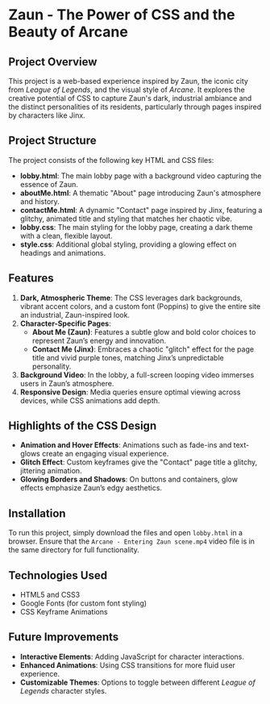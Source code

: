 # Zaun - The Power of CSS and the Beauty of Arcane

## Project Overview
This project is a web-based experience inspired by Zaun, the iconic city from *League of Legends*, and the visual style of *Arcane*. It explores the creative potential of CSS to capture Zaun's dark, industrial ambiance and the distinct personalities of its residents, particularly through pages inspired by characters like Jinx.

## Project Structure
The project consists of the following key HTML and CSS files:

- **lobby.html**: The main lobby page with a background video capturing the essence of Zaun.
- **aboutMe.html**: A thematic "About" page introducing Zaun's atmosphere and history.
- **contactMe.html**: A dynamic "Contact" page inspired by Jinx, featuring a glitchy, animated title and styling that matches her chaotic vibe.
- **lobby.css**: The main styling for the lobby page, creating a dark theme with a clean, flexible layout.
- **style.css**: Additional global styling, providing a glowing effect on headings and animations.

## Features
1. **Dark, Atmospheric Theme**: The CSS leverages dark backgrounds, vibrant accent colors, and a custom font (Poppins) to give the entire site an industrial, Zaun-inspired look.
2. **Character-Specific Pages**:
   - **About Me (Zaun)**: Features a subtle glow and bold color choices to represent Zaun’s energy and innovation.
   - **Contact Me (Jinx)**: Embraces a chaotic "glitch" effect for the page title and vivid purple tones, matching Jinx’s unpredictable personality.
3. **Background Video**: In the lobby, a full-screen looping video immerses users in Zaun’s atmosphere.
4. **Responsive Design**: Media queries ensure optimal viewing across devices, while CSS animations add depth.

## Highlights of the CSS Design
- **Animation and Hover Effects**: Animations such as fade-ins and text-glows create an engaging visual experience.
- **Glitch Effect**: Custom keyframes give the "Contact" page title a glitchy, jittering animation.
- **Glowing Borders and Shadows**: On buttons and containers, glow effects emphasize Zaun’s edgy aesthetics.

## Installation
To run this project, simply download the files and open `lobby.html` in a browser. Ensure that the `Arcane - Entering Zaun scene.mp4` video file is in the same directory for full functionality.

## Technologies Used
- HTML5 and CSS3
- Google Fonts (for custom font styling)
- CSS Keyframe Animations

## Future Improvements
- **Interactive Elements**: Adding JavaScript for character interactions.
- **Enhanced Animations**: Using CSS transitions for more fluid user experience.
- **Customizable Themes**: Options to toggle between different *League of Legends* character styles.

